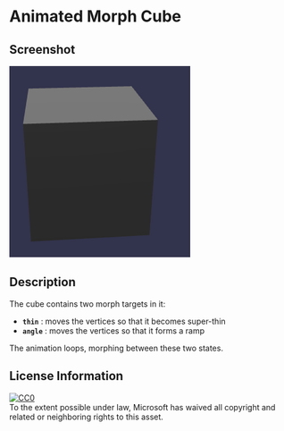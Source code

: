 # Animated Morph Cube

## Screenshot

![screenshot](screenshot/screenshot.gif)

## Description

The cube contains two morph targets in it:

  * **`thin`** : moves the vertices so that it becomes super-thin 
  * **`angle`** : moves the vertices so that it forms a ramp

The animation loops, morphing between these two states.

## License Information

[![CC0](http://i.creativecommons.org/p/zero/1.0/88x31.png)](http://creativecommons.org/publicdomain/zero/1.0/)  
To the extent possible under law, Microsoft has waived all copyright and related or neighboring rights to this asset.
